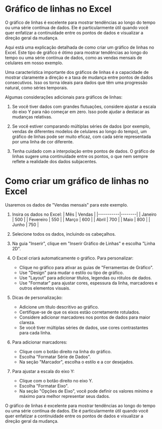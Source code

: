 # Gráfico de linhas no Excel

O gráfico de linhas é excelente para mostrar tendências ao longo do tempo ou uma série contínua de dados. Ele é particularmente útil quando você quer enfatizar a continuidade entre os pontos de dados e visualizar a direção geral da mudança.


Aqui está uma explicação detalhada de como criar um gráfico de linhas no Excel. Este tipo de gráfico é ótimo para mostrar tendências ao longo do tempo ou uma série contínua de dados, como as vendas mensais de celulares em nosso exemplo.

Uma característica importante dos gráficos de linhas é a capacidade de mostrar claramente a direção e a taxa de mudança entre pontos de dados consecutivos. Isso os torna ideais para dados que têm uma progressão natural, como séries temporais.

Algumas considerações adicionais para gráficos de linhas:

1. Se você tiver dados com grandes flutuações, considere ajustar a escala do eixo Y para não começar em zero. Isso pode ajudar a destacar as mudanças relativas.

2. Se você estiver comparando múltiplas séries de dados (por exemplo, vendas de diferentes modelos de celulares ao longo do tempo), um gráfico de linhas pode ser muito eficaz, com cada série representada por uma linha de cor diferente.

3. Tenha cuidado com a interpolação entre pontos de dados. O gráfico de linhas sugere uma continuidade entre os pontos, o que nem sempre reflete a realidade dos dados subjacentes.



# Como criar um gráfico de linhas no Excel

Usaremos os dados de "Vendas mensais" para este exemplo.

1. Insira os dados no Excel:
   | Mês       | Vendas |
   |-----------|--------|
   | Janeiro   | 500    |
   | Fevereiro | 550    |
   | Março     | 600    |
   | Abril     | 700    |
   | Maio      | 800    |
   | Junho     | 750    |

2. Selecione todos os dados, incluindo os cabeçalhos.

3. Na guia "Inserir", clique em "Inserir Gráfico de Linhas" e escolha "Linha 2D".

4. O Excel criará automaticamente o gráfico. Para personalizar:
   - Clique no gráfico para ativar as guias de "Ferramentas de Gráfico".
   - Use "Design" para mudar o estilo ou tipo de gráfico.
   - Use "Layout" para adicionar títulos, legendas ou rótulos de dados.
   - Use "Formatar" para ajustar cores, espessura da linha, marcadores e outros elementos visuais.

5. Dicas de personalização:
   - Adicione um título descritivo ao gráfico.
   - Certifique-se de que os eixos estão corretamente rotulados.
   - Considere adicionar marcadores nos pontos de dados para maior clareza.
   - Se você tiver múltiplas séries de dados, use cores contrastantes para cada linha.

6. Para adicionar marcadores:
   - Clique com o botão direito na linha do gráfico.
   - Escolha "Formatar Série de Dados".
   - Na seção "Marcador", escolha o estilo e a cor desejados.

7. Para ajustar a escala do eixo Y:
   - Clique com o botão direito no eixo Y.
   - Escolha "Formatar Eixo".
   - Na seção "Opções de Eixo", você pode definir os valores mínimo e máximo para melhor representar seus dados.

O gráfico de linhas é excelente para mostrar tendências ao longo do tempo ou uma série contínua de dados. Ele é particularmente útil quando você quer enfatizar a continuidade entre os pontos de dados e visualizar a direção geral da mudança.
